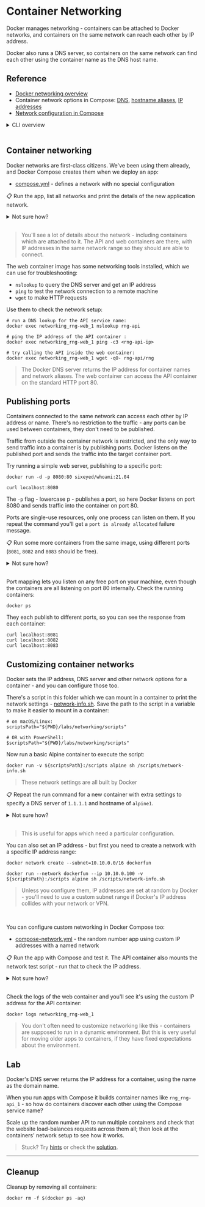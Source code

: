 # Container Networking

Docker manages networking - containers can be attached to Docker networks, and containers on the same network can reach each other by IP address.

Docker also runs a DNS server, so containers on the same network can find each other using the container name as the DNS host name.

## Reference

- [Docker networking overview](https://docs.docker.com/network/)
- Container network options in Compose: [DNS](https://docs.docker.com/compose/compose-file/compose-file-v3/#dns), [hostname aliases](https://docs.docker.com/compose/compose-file/compose-file-v3/#aliases), [IP addresses](https://docs.docker.com/compose/compose-file/compose-file-v3/#ipv4_address-ipv6_address)
- [Network configuration in Compose](https://docs.docker.com/compose/compose-file/compose-file-v3/#network-configuration-reference)

<details>
  <summary>CLI overview</summary>

Networks are separate objects, which you can manage from the Docker CLI:

```
docker network --help

docker nework ls
```

> Docker uses a [plugin model for networking](https://docs.docker.com/engine/extend/plugins_network/), so containers can be modelled to fit with different physical network architectures.

</details><br/>


## Container networking

Docker networks are first-class citizens. We've been using them already, and Docker Compose creates them when we deploy an app:

- [compose.yml](./compose.yml) - defines a network with no special configuration

📋 Run the app, list all networks and print the details of the new application network.

<details>
  <summary>Not sure how?</summary>

```
docker-compose -f labs/networking/compose.yml up -d

# networks are a top-level object in the Docker CLI:
docker network ls

# compose adds the project name as a prefix to the network name:
docker network inspect networking_app-net
```

</details><br/>

> You'll see a lot of details about the network - including containers which are attached to it. The API and web containers are there, with IP addresses in the same network range so they should are able to connect.

The web container image has some networking tools installed, which we can use for troubleshooting:

- `nslookup` to query the DNS server and get an IP address
- `ping` to test the network connection to a remote machine
- `wget` to make HTTP requests

Use them to check the network setup:

```
# run a DNS lookup for the API service name:
docker exec networking_rng-web_1 nslookup rng-api

# ping the IP address of the API container :
docker exec networking_rng-web_1 ping -c3 <rng-api-ip>

# try calling the API inside the web container:
docker exec networking_rng-web_1 wget -qO- rng-api/rng
```

> The Docker DNS server returns the IP address for container names and network aliases. The web container can access the API container on the standard HTTP port 80.

## Publishing ports

Containers connected to the same network can access each other by IP address or name. There's no restriction to the traffic - any ports can be used between containers, they don't need to be published.

Traffic from outside the container network is restricted, and the only way to send traffic into a container is by publishing ports. Docker listens on the published port and sends the traffic into the target container port.

Try running a simple web server, publishing to a specific port:

```
docker run -d -p 8080:80 sixeyed/whoami:21.04

curl localhost:8080
```

The `-p` flag - lowercase p - publishes a port, so here Docker listens on port 8080 and sends traffic into the container on port 80.

Ports are single-use resources, only one process can listen on them. If you repeat the command you'll get a `port is already allocated` failure message.

📋 Run some more containers from the same image, using different ports (`8081`, `8082` and `8083` should be free).

<details>
  <summary>Not sure how?</summary>

```
docker run -d -p 8081:80 sixeyed/whoami:21.04
docker run -d -p 8082:80 sixeyed/whoami:21.04
docker run -d -p 8083:80 sixeyed/whoami:21.04
```

</details><br/>

Port mapping lets you listen on any free port on your machine, even though the containers are all listening on port 80 internally. Check the running containers: 

```
docker ps
```

They each publish to different ports, so you can see the response from each container:

```
curl localhost:8081
curl localhost:8082
curl localhost:8083
```


## Customizing container networks

Docker sets the IP address, DNS server and other network options for a container - and you can configure those too.

There's a script in this folder which we can mount in a container to print the network settings - [network-info.sh](./scripts/network-info.sh). Save the path to the script in a variable to make it easier to mount in a container:

```
# on macOS/Linux:
scriptsPath="${PWD}/labs/networking/scripts"

# OR with PowerShell:
$scriptsPath="${PWD}/labs/networking/scripts"
```

Now run a basic Alpine container to execute the script:

```
docker run -v ${scriptsPath}:/scripts alpine sh /scripts/network-info.sh
```

> These network settings are all built by Docker

📋 Repeat the run command for a new container with extra settings to specify a DNS server of `1.1.1.1` and hostname of `alpine1`.

<details>
  <summary>Not sure how?</summary>

```
docker run --dns 1.1.1.1 --hostname alpine1 -v ${scriptsPath}:/scripts alpine sh /scripts/network-info.sh
```

</details><br/>

> This is useful for apps which need a particular configuration.

You can also set an IP address - but first you need to create a network with a specific IP address range: 

```
docker network create --subnet=10.10.0.0/16 dockerfun

docker run --network dockerfun --ip 10.10.0.100 -v ${scriptsPath}:/scripts alpine sh /scripts/network-info.sh
```

> Unless you configure them, IP addresses are set at random by Docker - you'll need to use a custom subnet range if Docker's IP address collides with your network or VPN.

</details><br/>

You can configure custom networking in Docker Compose too:

- [compose-network.yml](./compose-network.yml) - the random number app using custom IP addresses with a named network

📋 Run the app with Compose and test it. The API container also mounts the network test script - run that to check the IP address.

<details>
  <summary>Not sure how?</summary>

```
# update the app:
docker-compose -f labs/networking/compose-network.yml up -d

# try it out at http://localhost:8090

# print the container's network details:
docker exec networking_rng-api_1 /scripts/network-info.sh
```

</details><br/>

Check the logs of the web container and you'll see it's using the custom IP address for the API container:

```
docker logs networking_rng-web_1
```

> You don't often need to customize networking like this - containers are supposed to run in a dynamic environment. But this is very useful for moving older apps to containers, if they have fixed expectations about the environment.

## Lab 

Docker's DNS server returns the IP address for a container, using the  name as the domain name. 

When you run apps with Compose it builds container names like `rng_rng-api_1` - so how do containers discover each other using the Compose service name?

Scale up the random number API to run multiple containers and check that the website load-balances requests across them all; then look at the containers' network setup to see how it works.

> Stuck? Try [hints](hints.md) or check the [solution](solution.md).

___
## Cleanup

Cleanup by removing all containers:

```
docker rm -f $(docker ps -aq)
```
